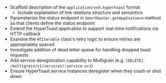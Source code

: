 * Scaffold description of the `application/vnd.hypertoast` format
    * Include explanation of link relations structure and semantics
* Parameterize the status endpoint in `SmartRouter.getAppInstance` method so that clients define the status endpoint
* Extend the HyperToast application to support real-time notifications via HTTP callback
* Examine the `HTIterable` class's retry logic to ensure retries are appropriately spaced
* Investigate addition of dead letter queue for handling dropped toast requests
* Add service deregistration capability to Multigrain (e.g. `[DELETE] /multigrain/v1/services/:service-uri`)
* Ensure HyperToast service instances deregister when they crash or shut down